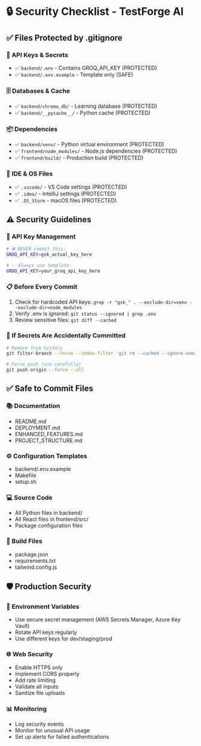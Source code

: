 # 🔒 Security Checklist - TestForge AI

## ✅ **Files Protected by .gitignore**

### **🔑 API Keys & Secrets**
- ✅ `backend/.env` - Contains GROQ_API_KEY (PROTECTED)
- ✅ `backend/.env.example` - Template only (SAFE)

### **🗄️ Databases & Cache**
- ✅ `backend/chroma_db/` - Learning database (PROTECTED)
- ✅ `backend/__pycache__/` - Python cache (PROTECTED)

### **📦 Dependencies**
- ✅ `backend/venv/` - Python virtual environment (PROTECTED)  
- ✅ `frontend/node_modules/` - Node.js dependencies (PROTECTED)
- ✅ `frontend/build/` - Production build (PROTECTED)

### **🔧 IDE & OS Files**
- ✅ `.vscode/` - VS Code settings (PROTECTED)
- ✅ `.idea/` - IntelliJ settings (PROTECTED)
- ✅ `.DS_Store` - macOS files (PROTECTED)

## ⚠️ **Security Guidelines**

### **🔑 API Key Management**
```bash
# ❌ NEVER commit this:
GROQ_API_KEY=gsk_actual_key_here

# ✅ Always use template:
GROQ_API_KEY=your_groq_api_key_here
```

### **📋 Before Every Commit**
1. Check for hardcoded API keys: `grep -r "gsk_" . --exclude-dir=venv --exclude-dir=node_modules`
2. Verify .env is ignored: `git status --ignored | grep .env`
3. Review sensitive files: `git diff --cached`

### **🚨 If Secrets Are Accidentally Committed**
```bash
# Remove from history
git filter-branch --force --index-filter 'git rm --cached --ignore-unmatch backend/.env' --prune-empty --tag-name-filter cat -- --all

# Force push (use carefully)
git push origin --force --all
```

## ✅ **Safe to Commit Files**

### **📚 Documentation**
- README.md
- DEPLOYMENT.md  
- ENHANCED_FEATURES.md
- PROJECT_STRUCTURE.md

### **⚙️ Configuration Templates**
- backend/.env.example
- Makefile
- setup.sh

### **💻 Source Code**
- All Python files in backend/
- All React files in frontend/src/
- Package configuration files

### **🔧 Build Files**
- package.json
- requirements.txt
- tailwind.config.js

## 🛡️ **Production Security**

### **🔐 Environment Variables**
- Use secure secret management (AWS Secrets Manager, Azure Key Vault)
- Rotate API keys regularly
- Use different keys for dev/staging/prod

### **🌐 Web Security**
- Enable HTTPS only
- Implement CORS properly  
- Add rate limiting
- Validate all inputs
- Sanitize file uploads

### **📊 Monitoring**
- Log security events
- Monitor for unusual API usage
- Set up alerts for failed authentications